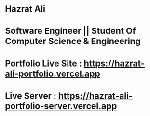 # Hazrat Ali 

# Software Engineer ||  Student Of Computer Science & Engineering 

# Portfolio Live Site : https://hazrat-ali-portfolio.vercel.app

# Live Server : https://hazrat-ali-portfolio-server.vercel.app




